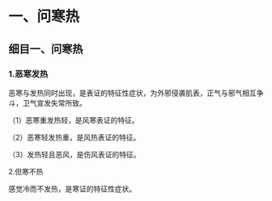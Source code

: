 # 一、问寒热

## 细目一、问寒热

### 1.恶寒发热

恶寒与发热同时出现，是表证的特征性症状，为外邪侵袭肌表，正气与邪气相互争斗，卫气宣发失常所致。

（1）恶寒重发热轻，是风寒表证的特征。

（2）恶寒轻发热重，是风热表证的特征。

（3）发热轻且恶风，是伤风表证的特征。

2.但寒不热

感觉冷而不发热，是寒证的特征性症状。